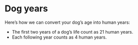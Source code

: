 # Dog years
Here’s how we can convert your dog’s age into human years:
- The first two years of a dog’s life count as 21 human years.
- Each following year counts as 4 human years.

